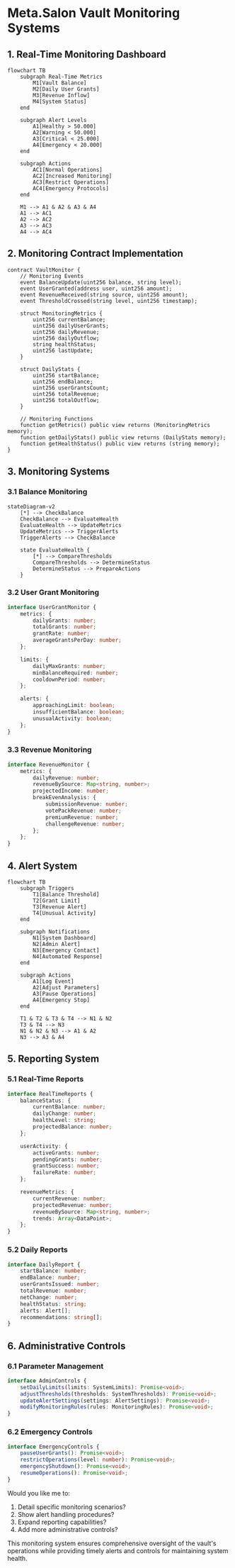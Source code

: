 # Meta.Salon Vault Monitoring Systems

## 1. Real-Time Monitoring Dashboard

```mermaid
flowchart TB
    subgraph Real-Time Metrics
        M1[Vault Balance]
        M2[Daily User Grants]
        M3[Revenue Inflow]
        M4[System Status]
    end

    subgraph Alert Levels
        A1[Healthy > 50.000]
        A2[Warning < 50.000]
        A3[Critical < 25.000]
        A4[Emergency < 20.000]
    end

    subgraph Actions
        AC1[Normal Operations]
        AC2[Increased Monitoring]
        AC3[Restrict Operations]
        AC4[Emergency Protocols]
    end

    M1 --> A1 & A2 & A3 & A4
    A1 --> AC1
    A2 --> AC2
    A3 --> AC3
    A4 --> AC4
```

## 2. Monitoring Contract Implementation

```solidity
contract VaultMonitor {
    // Monitoring Events
    event BalanceUpdate(uint256 balance, string level);
    event UserGranted(address user, uint256 amount);
    event RevenueReceived(string source, uint256 amount);
    event ThresholdCrossed(string level, uint256 timestamp);
    
    struct MonitoringMetrics {
        uint256 currentBalance;
        uint256 dailyUserGrants;
        uint256 dailyRevenue;
        uint256 dailyOutflow;
        string healthStatus;
        uint256 lastUpdate;
    }
    
    struct DailyStats {
        uint256 startBalance;
        uint256 endBalance;
        uint256 userGrantsCount;
        uint256 totalRevenue;
        uint256 totalOutflow;
    }
    
    // Monitoring Functions
    function getMetrics() public view returns (MonitoringMetrics memory);
    function getDailyStats() public view returns (DailyStats memory);
    function getHealthStatus() public view returns (string memory);
}
```

## 3. Monitoring Systems

### 3.1 Balance Monitoring
```mermaid
stateDiagram-v2
    [*] --> CheckBalance
    CheckBalance --> EvaluateHealth
    EvaluateHealth --> UpdateMetrics
    UpdateMetrics --> TriggerAlerts
    TriggerAlerts --> CheckBalance

    state EvaluateHealth {
        [*] --> CompareThresholds
        CompareThresholds --> DetermineStatus
        DetermineStatus --> PrepareActions
    }
```

### 3.2 User Grant Monitoring
```typescript
interface UserGrantMonitor {
    metrics: {
        dailyGrants: number;
        totalGrants: number;
        grantRate: number;
        averageGrantsPerDay: number;
    };

    limits: {
        dailyMaxGrants: number;
        minBalanceRequired: number;
        cooldownPeriod: number;
    };

    alerts: {
        approachingLimit: boolean;
        insufficientBalance: boolean;
        unusualActivity: boolean;
    };
}
```

### 3.3 Revenue Monitoring
```typescript
interface RevenueMonitor {
    metrics: {
        dailyRevenue: number;
        revenueBySource: Map<string, number>;
        projectedIncome: number;
        breakEvenAnalysis: {
            submissionRevenue: number;
            votePackRevenue: number;
            premiumRevenue: number;
            challengeRevenue: number;
        };
    };
}
```

## 4. Alert System

```mermaid
flowchart TB
    subgraph Triggers
        T1[Balance Threshold]
        T2[Grant Limit]
        T3[Revenue Alert]
        T4[Unusual Activity]
    end

    subgraph Notifications
        N1[System Dashboard]
        N2[Admin Alert]
        N3[Emergency Contact]
        N4[Automated Response]
    end

    subgraph Actions
        A1[Log Event]
        A2[Adjust Parameters]
        A3[Pause Operations]
        A4[Emergency Stop]
    end

    T1 & T2 & T3 & T4 --> N1 & N2
    T3 & T4 --> N3
    N1 & N2 & N3 --> A1 & A2
    N3 --> A3 & A4
```

## 5. Reporting System

### 5.1 Real-Time Reports
```typescript
interface RealTimeReports {
    balanceStatus: {
        currentBalance: number;
        dailyChange: number;
        healthLevel: string;
        projectedBalance: number;
    };

    userActivity: {
        activeGrants: number;
        pendingGrants: number;
        grantSuccess: number;
        failureRate: number;
    };

    revenueMetrics: {
        currentRevenue: number;
        projectedRevenue: number;
        revenueBySource: Map<string, number>;
        trends: Array<DataPoint>;
    };
}
```

### 5.2 Daily Reports
```typescript
interface DailyReport {
    startBalance: number;
    endBalance: number;
    userGrantsIssued: number;
    totalRevenue: number;
    netChange: number;
    healthStatus: string;
    alerts: Alert[];
    recommendations: string[];
}
```

## 6. Administrative Controls

### 6.1 Parameter Management
```typescript
interface AdminControls {
    setDailyLimits(limits: SystemLimits): Promise<void>;
    adjustThresholds(thresholds: SystemThresholds): Promise<void>;
    updateAlertSettings(settings: AlertSettings): Promise<void>;
    modifyMonitoringRules(rules: MonitoringRules): Promise<void>;
}
```

### 6.2 Emergency Controls
```typescript
interface EmergencyControls {
    pauseUserGrants(): Promise<void>;
    restrictOperations(level: number): Promise<void>;
    emergencyShutdown(): Promise<void>;
    resumeOperations(): Promise<void>;
}
```

Would you like me to:
1. Detail specific monitoring scenarios?
2. Show alert handling procedures?
3. Expand reporting capabilities?
4. Add more administrative controls?

This monitoring system ensures comprehensive oversight of the vault's operations while providing timely alerts and controls for maintaining system health.